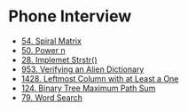 # Phone Interview
- [54. Spiral Matrix]()
- [50. Power n]()
- [28. Implemet Strstr()]()
- [953. Verifying an Alien Dictionary]()
- [1428. Leftmost Column with at Least a One]()
- [124. Binary Tree Maximum Path Sum]()
- [79. Word Search]()
